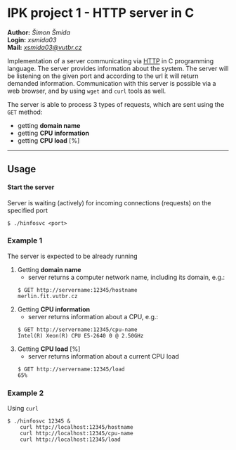 # IPK project 1 - HTTP server in C

**Author:** *Šimon Šmída* \
**Login:** *xsmida03* \
**Mail:** *xsmida03@vutbr.cz*


Implementation of a server communicating via [HTTP](https://tools.ietf.org/html/rfc7231) in C programming language. The server provides information about the system. The server will be listening on the given port and according to the url it will return demanded information. Communication with this server is possible via a web browser, and by using `wget` and `curl` tools as well. 


The server is able to process 3 types of requests, which are sent using the `GET` method:
  - getting **domain name**
  - getting **CPU information**
  - getting **CPU load** [%]

---

## Usage
#### Start the server
Server is waiting (actively) for incoming connections (requests) on the specified port
```
$ ./hinfosvc <port>
```


### Example 1
The server is expected to be already running

1. Getting **domain name**
      - server returns a computer network name, including its domain, e.g.:
      ```
      $ GET http://servername:12345/hostname
      merlin.fit.vutbr.cz
      ```
  2. Getting **CPU information**
      - server returns information about a CPU, e.g.:
      ```
      $ GET http://servername:12345/cpu-name
      Intel(R) Xeon(R) CPU E5-2640 0 @ 2.50GHz
      ```
  3. Getting **CPU load** [%]
      - server returns information about a current CPU load
      ```
      $ GET http://servername:12345/load
      65%
      ```

### Example 2
Using `curl`
```
$ ./hinfosvc 12345 &
    curl http://localhost:12345/hostname
    curl http://localhost:12345/cpu-name
    curl http://localhost:12345/load
```
